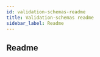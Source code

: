 ```yaml
---
id: validation-schemas-readme
title: Validation-schemas readme
sidebar_label: Readme
---
```

## Readme